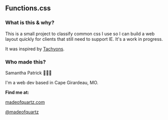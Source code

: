 Functions.css
-------------

### What is this & why?
This is a small project to classify common css I use so I can build a web layout quickly for clients that still need to support IE. It's a work in progress.

It was inspired by [Tachyons](http://tachyons.io/).

### Who made this?
Samantha Patrick 👩🏻‍💻

I'm a web dev based in Cape Girardeau, MO.

**Find me at:**

[madeofquartz.com](http://madeofquartz.com/)


[@madeofquartz](http://twitter.com/madeofquartz)
